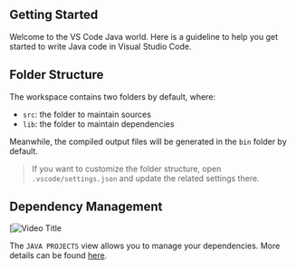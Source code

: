 ## Getting Started

Welcome to the VS Code Java world. Here is a guideline to help you get started to write Java code in Visual Studio Code.

## Folder Structure

The workspace contains two folders by default, where:

- `src`: the folder to maintain sources
- `lib`: the folder to maintain dependencies

Meanwhile, the compiled output files will be generated in the `bin` folder by default.

> If you want to customize the folder structure, open `.vscode/settings.json` and update the related settings there.

## Dependency Management
[![Video Title](https://drive.google.com/file/d/1qiPG55Z4NEu3apFZQjT1Q1KBP81Lc_-r/view?usp=drive_link)

The `JAVA PROJECTS` view allows you to manage your dependencies. More details can be found [here](https://github.com/microsoft/vscode-java-dependency#manage-dependencies).
